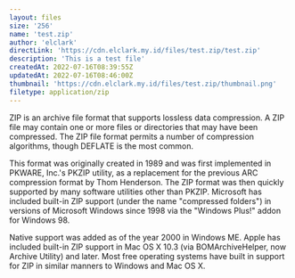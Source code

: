 ```yaml
---
layout: files
size: '256'
name: 'test.zip'
author: 'elclark'
directLink: 'https://cdn.elclark.my.id/files/test.zip/test.zip'
description: 'This is a test file'
createdAt: 2022-07-16T08:39:55Z
updatedAt: 2022-07-16T08:46:00Z
thumbnail: 'https://cdn.elclark.my.id/files/test.zip/thumbnail.png'
filetype: application/zip
---
```


ZIP is an archive file format that supports lossless data compression. A ZIP file may contain one or more files or directories that may have been compressed. The ZIP file format permits a number of compression algorithms, though DEFLATE is the most common.

This format was originally created in 1989 and was first implemented in PKWARE, Inc.'s PKZIP utility, as a replacement for the previous ARC compression format by Thom Henderson. The ZIP format was then quickly supported by many software utilities other than PKZIP. Microsoft has included built-in ZIP support (under the name "compressed folders") in versions of Microsoft Windows since 1998 via the "Windows Plus!" addon for Windows 98.

Native support was added as of the year 2000 in Windows ME. Apple has included built-in ZIP support in Mac OS X 10.3 (via BOMArchiveHelper, now Archive Utility) and later. Most free operating systems have built in support for ZIP in similar manners to Windows and Mac OS X.
